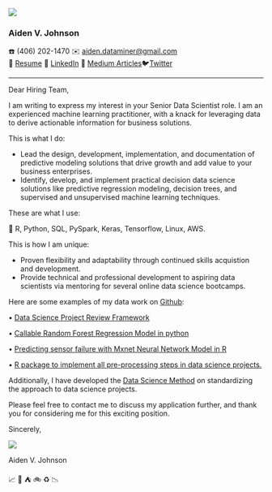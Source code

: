 ![](mini_headshot.png)
  ### Aiden V. Johnson
   :phone: (406) 202-1470  :envelope: aiden.dataminer@gmail.com  
   :scroll:  [Resume](https://github.com/AVJdataminer/AVJdataminer.github.io/blob/master/Resume_AVJ_11_19_18_KE%20edits.pdf)  :link: [LinkedIn](https://www.linkedin.com/in/aiden-v-johnson/ )   :book: [Medium Articles](https://medium.com/@aiden.dataminer):bird:[Twitter](https://twitter.com/aidenvjohnson)

---
Dear Hiring Team,

I am writing to express my interest in your Senior Data Scientist role. I am an experienced machine learning practitioner, with a knack for leveraging data to derive actionable information for business solutions.

This is what I do:
- Lead the design, development, implementation, and documentation of predictive modeling solutions that drive growth and add value to your business enterprises.
- Identify, develop, and implement practical decision data science solutions like predictive regression modeling, decision trees, and supervised and unsupervised machine learning techniques.


These are what I use:

:wrench: R, Python, SQL, PySpark, Keras, Tensorflow, Linux, AWS.


This is how I am unique:

- Proven flexibility and adaptability through continued skills acquistion and development.
- Provide technical and professional development to aspiring data scientists via mentoring for several online data science bootcamps.

Here are some examples of my data work on [Github](https://github.com/AVJdataminer/):

•  [Data Science Project Review Framework](https://github.com/AVJdataminer/Model_Review_Methods)

• [Callable Random Forest Regression Model in python](https://github.com/AVJdataminer/WH)

• [Predicting sensor failure with Mxnet Neural Network Model in R](https://github.com/AVJdataminer/Sensor)

• [R package to implement all pre-processing steps in data science projects.](https://github.com/AVJdataminer/Squeaky)  

Additionally, I have developed the [Data Science Method](https://medium.com/@aiden.dataminer/the-data-science-method-dsm-data-collection-organization-and-definitions-d19b6ff141c4) on standardizing the approach to data science projects.

Please feel free to contact me to discuss my application further, and thank you for considering me for this exciting position.

Sincerely,

![](signature.png)

Aiden V. Johnson

:chart_with_upwards_trend: :ski: :tent: :bike: :recycle: :chart_with_downwards_trend:
